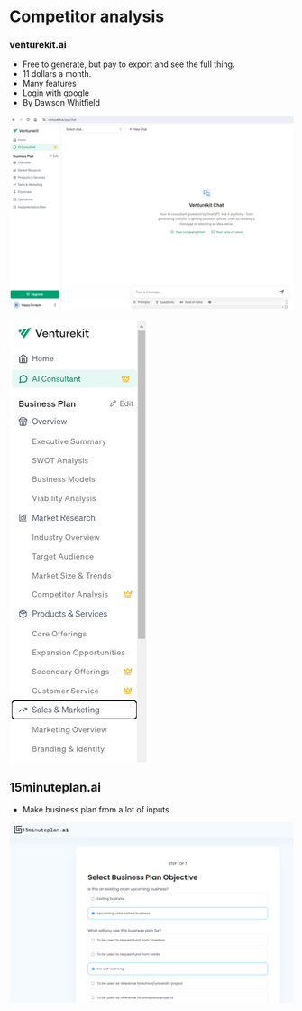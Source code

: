 # Competitor analysis

### venturekit.ai

* Free to generate, but pay to export and see the full thing.
* 11 dollars a month.
* Many features
* Login with google
* By Dawson Whitfield

![alt text](image.png)

![alt text](image-1.png)


## 15minuteplan.ai

* Make business plan from a lot of inputs

![alt text](image-2.png)